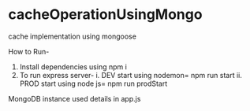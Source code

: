 # cacheOperationUsingMongo
cache implementation using mongoose 

How to Run-
1. Install dependencies using npm i 
2. To run express server- 
 i. DEV start using nodemon= npm run start 
 ii. PROD start using node js= npm run prodStart
 
 MongoDB instance used details in app.js
 
 
